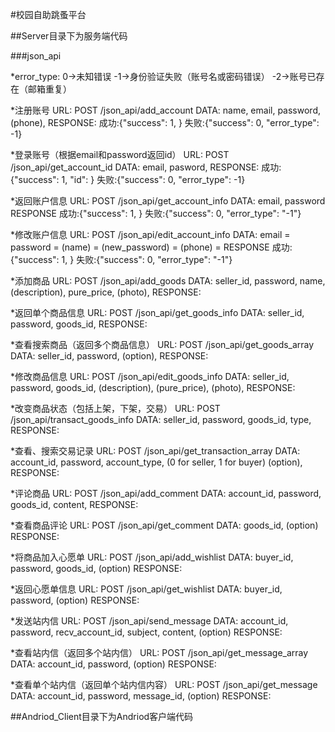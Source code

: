 #校园自助跳蚤平台

##Server目录下为服务端代码

###json_api

*error_type:
0->未知错误
-1->身份验证失败（账号名或密码错误） 
-2->账号已存在（邮箱重复）

*注册账号
URL: POST /json_api/add_account
DATA:
    name,
    email, 
    password, 
    (phone), 
RESPONSE:
    成功:{"success": 1, }
    失败:{"success": 0, "error_type": -1}

*登录账号（根据email和password返回id）
URL: POST /json_api/get_account_id
DATA:
    email,
    pasword,
RESPONSE:
    成功:{"success": 1, "id": }
    失败:{"success": 0, "error_type": -1}

*返回账户信息
URL: POST /json_api/get_account_info
DATA:
    email,
    password
RESPONSE
    成功:{"success": 1, }
    失败:{"success": 0, "error_type": "-1"}

*修改账户信息
URL: POST /json_api/edit_account_info
DATA:
    email = 
    password = 
    (name) = 
    (new_password) = 
    (phone) = 
RESPONSE
    成功:{"success": 1, }
    失败:{"success": 0, "error_type": "-1"}

*添加商品
URL: POST /json_api/add_goods
DATA:
    seller_id,
    password,
    name,
    (description),
    pure_price,
    (photo),
RESPONSE:

*返回单个商品信息
URL: POST /json_api/get_goods_info
DATA:
    seller_id,
    password,
    goods_id,
RESPONSE:

*查看搜索商品（返回多个商品信息）
URL: POST /json_api/get_goods_array
DATA:
    seller_id,
    password,
    (option),
RESPONSE:

*修改商品信息
URL: POST /json_api/edit_goods_info
DATA:
    seller_id,
    password,
    goods_id,
    (description),
    (pure_price),
    (photo),
RESPONSE:

*改变商品状态（包括上架，下架，交易）
URL: POST /json_api/transact_goods_info
DATA:
    seller_id,
    password,
    goods_id,
    type,
RESPONSE:

*查看、搜索交易记录
URL: POST /json_api/get_transaction_array
DATA:
    account_id,
    password,
    account_type, (0 for seller, 1 for buyer)
    (option),
RESPONSE:

*评论商品
URL: POST /json_api/add_comment
DATA:
    account_id,
    password,
    goods_id,
    content,
RESPONSE:

*查看商品评论
URL: POST /json_api/get_comment
DATA:
    goods_id,
    (option)
RESPONSE:

*将商品加入心愿单
URL: POST /json_api/add_wishlist
DATA:
    buyer_id,
    password,
    goods_id,
    (option)
RESPONSE:

*返回心愿单信息
URL: POST /json_api/get_wishlist
DATA:
    buyer_id,
    password,
    (option)
RESPONSE:

*发送站内信
URL: POST /json_api/send_message
DATA:
    account_id,
    password,
    recv_account_id,
    subject,
    content,
    (option)
RESPONSE:

*查看站内信（返回多个站内信）
URL: POST /json_api/get_message_array
DATA:
    account_id,
    password,
    (option)
RESPONSE:

*查看单个站内信（返回单个站内信内容）
URL: POST /json_api/get_message
DATA:
    account_id,
    password,
    message_id,
    (option)
RESPONSE:

##Andriod_Client目录下为Andriod客户端代码